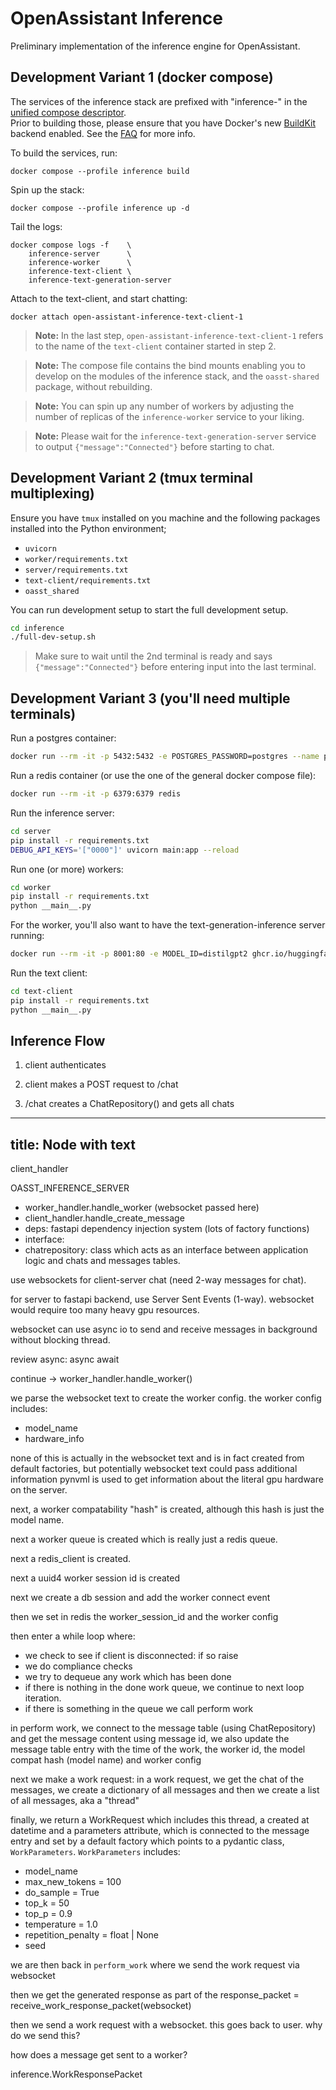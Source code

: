 # OpenAssistant Inference

Preliminary implementation of the inference engine for OpenAssistant.

## Development Variant 1 (docker compose)

The services of the inference stack are prefixed with "inference-" in the
[unified compose descriptor](../docker-compose.yaml). <br/> Prior to building
those, please ensure that you have Docker's new
[BuildKit](https://docs.docker.com/build/buildkit/) backend enabled. See the
[FAQ](https://projects.laion.ai/Open-Assistant/docs/faq#enable-dockers-buildkit-backend)
for more info.

To build the services, run:

```shell
docker compose --profile inference build
```

Spin up the stack:

```shell
docker compose --profile inference up -d
```

Tail the logs:

```shell
docker compose logs -f    \
    inference-server      \
    inference-worker      \
    inference-text-client \
    inference-text-generation-server
```

Attach to the text-client, and start chatting:

```shell
docker attach open-assistant-inference-text-client-1
```

> **Note:** In the last step, `open-assistant-inference-text-client-1` refers to
> the name of the `text-client` container started in step 2.

> **Note:** The compose file contains the bind mounts enabling you to develop on
> the modules of the inference stack, and the `oasst-shared` package, without
> rebuilding.

> **Note:** You can spin up any number of workers by adjusting the number of
> replicas of the `inference-worker` service to your liking.

> **Note:** Please wait for the `inference-text-generation-server` service to
> output `{"message":"Connected"}` before starting to chat.

## Development Variant 2 (tmux terminal multiplexing)

Ensure you have `tmux` installed on you machine and the following packages
installed into the Python environment;

- `uvicorn`
- `worker/requirements.txt`
- `server/requirements.txt`
- `text-client/requirements.txt`
- `oasst_shared`

You can run development setup to start the full development setup.

```bash
cd inference
./full-dev-setup.sh
```

> Make sure to wait until the 2nd terminal is ready and says
> `{"message":"Connected"}` before entering input into the last terminal.

## Development Variant 3 (you'll need multiple terminals)

Run a postgres container:

```bash
docker run --rm -it -p 5432:5432 -e POSTGRES_PASSWORD=postgres --name postgres postgres
```

Run a redis container (or use the one of the general docker compose file):

```bash
docker run --rm -it -p 6379:6379 redis
```

Run the inference server:

```bash
cd server
pip install -r requirements.txt
DEBUG_API_KEYS='["0000"]' uvicorn main:app --reload
```

Run one (or more) workers:

```bash
cd worker
pip install -r requirements.txt
python __main__.py
```

For the worker, you'll also want to have the text-generation-inference server
running:

```bash
docker run --rm -it -p 8001:80 -e MODEL_ID=distilgpt2 ghcr.io/huggingface/text-generation-inference
```

Run the text client:

```bash
cd text-client
pip install -r requirements.txt
python __main__.py
```

## Inference Flow

1. client authenticates

2. client makes a POST request to /chat

3. /chat creates a ChatRepository() and gets all chats


---
title: Node with text
--- 




client_handler

OASST_INFERENCE_SERVER

- worker_handler.handle_worker (websocket passed here)
- client_handler.handle_create_message
- deps: fastapi dependency injection system (lots of factory functions)
- interface: 
- chatrepository: class which acts as an interface between application
logic and chats and messages tables.

use websockets for client-server chat (need 2-way messages for chat).

for server to fastapi backend, use Server Sent Events (1-way). websocket would require too
many heavy gpu resources.

websocket can use async io to send and receive messages in background without blocking thread.

review async:
async
await

continue -> worker_handler.handle_worker()

we parse the websocket text to create the worker config. the worker config includes:
- model_name
- hardware_info

none of this is actually in the websocket text and is in fact created from 
default factories, but potentially websocket text could pass additional information
pynvml is used to get information about the literal gpu hardware on the server.

next, a worker compatability "hash" is created, although this hash is just the model
name.

next a worker queue is created which is really just a redis queue. 

next a redis_client is created.

next a uuid4 worker session id is created

next we create a db session and add the worker connect event

then we set in redis the worker_session_id and the worker config

then enter a while loop where:
- we check to see if client is disconnected: if so raise
- we do compliance checks
- we try to dequeue any work which has been done
- if there is nothing in the done work queue, we continue to next loop
  iteration.
- if there is something in the queue we call perform work

in perform work,
we connect to the message table (using ChatRepository) and get
the message content using message id, we also update the message
table entry with the time of the work, the worker id, the model compat hash (model name)
and worker config

next we make a work request:
in a work request, we get the chat of the messages,
we create a dictionary of all messages
and then we create a list of all messages, aka a "thread"

finally, we return a WorkRequest which includes this thread, a created at datetime and 
a parameters attribute, which is connected to the message entry and set by a default factory which points to a pydantic class, `WorkParameters`. `WorkParameters` includes:
- model_name
- max_new_tokens = 100
- do_sample = True
- top_k = 50
- top_p = 0.9
- temperature = 1.0
- repetition_penalty = float | None
- seed

we are then back in `perform_work` where we send the work request via websocket

then we get the generated response as part of the 
response_packet = receive_work_response_packet(websocket)

then we send a work request with a websocket. this goes back to user. why do we send this?

how does a message get sent to a worker?

inference.WorkResponsePacket